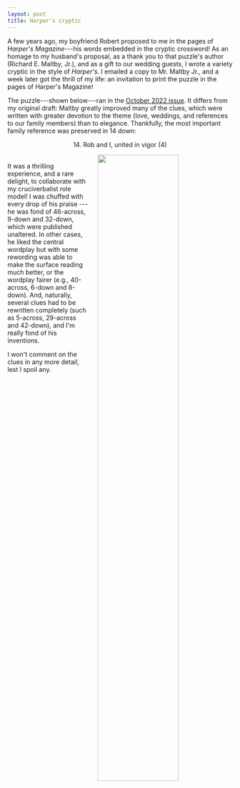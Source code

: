 ```yaml
---
layout: post
title: Harper's cryptic
---
```


A few years ago, my boyfriend Robert proposed to me in the pages of *Harper's Magazine*---his words embedded in the cryptic crossword! As an homage to my husband's proposal, as a thank you to that puzzle's author (Richard E. Maltby, Jr.), and as a gift to our wedding guests, I wrote a variety cryptic in the style of *Harper's*. I emailed a copy to Mr. Maltby Jr., and a week later got the thrill of my life: an invitation to print the puzzle in the pages of Harper's Magazine!

The puzzle---shown below---ran in the [October 2022 issue](https://harpers.org/archive/2022/10/gentlemens-agreement/). It differs from my original draft: Maltby greatly improved many of the clues, which were written with greater devotion to the theme (love, weddings, and references to our family members) than to elegance. Thankfully, the most important family reference was preserved in 14 down:

<center>14. Rob and I, united in vigor (4)</center>

<a href="{{ site.baseurl }}/puzzles/HarpersMagazine-2022-10-Gentlemens_Agreement.pdf"><img src="{{ site.baseurl }}/puzzles/HarpersMagazine-2022-10-Gentlemens_Agreement-thumbnail.png" style="width: 60%; float: right; margin-left: 1.5em;"></a>

<br>
It was a thrilling experience, and a rare delight, to collaborate with my cruciverbalist role model! I was chuffed with every drop of his praise --- he was fond of 46-across, 9-down and 32-down, which were published unaltered. In other cases, he liked the central wordplay but with some rewording was able to make the surface reading much better, or the wordplay fairer (e.g., 40-across, 6-down and 8-down). And, naturally, several clues had to be rewritten completely (such as 5-across, 29-across and 42-down), and I'm really fond of his inventions.

I won't comment on the clues in any more detail, lest I spoil any.